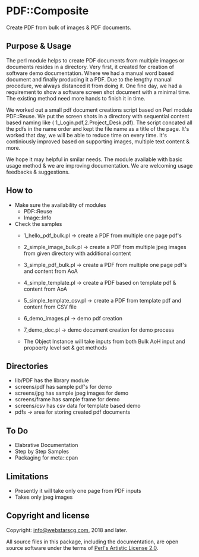# PDF::Composite
Create PDF from bulk of images & PDF documents. 

## Purpose & Usage
The perl module helps to create PDF documents from multiple images or documents resides in a directory. Very first, it created for creation of software demo documentation. Where we had a manual word based document and finally producing it a PDF. Due to the lengthy manual procedure, we always distanced it from doing it. One fine day, we had a requirement to show a software screen shot document with a minimal time. The existing method need more hands to finish it in time. 

We worked out a small pdf document creations script based on Perl module PDF::Reuse. We put the screen shots in a directory with sequential content based naming like ( 1_Login.pdf,2.Project_Desk.pdf). The script concated all the pdfs in the name order and kept the file name as a title of the page. It's worked that day, we will be able to reduce time on every time. It's continiously improved based on supporting images, multiple text content & more. 

We hope it may helpful in smilar needs. The module available with basic usage method & we are improving documentation. 
We are welcoming usage feedbacks & suggestions.

## How to
- Make sure the availability of modules 
  -  PDF::Reuse
  -  Image::Info
- Check the samples 
  - 1_hello_pdf_bulk.pl       -> create a PDF from multiple one page pdf's
  - 2_simple_image_bulk.pl    -> create a PDF from multiple jpeg images from given directory with additional content
  - 3_simple_pdf_bulk.pl      -> create a PDF from multiple one page pdf's and content from AoA
  - 4_simple_template.pl      -> create a PDF based on template pdf & content from AoA
  - 5_simple_template_csv.pl  -> create a PDF from template pdf and content from CSV file
  - 6_demo_images.pl          -> demo pdf creation 
  - 7_demo_doc.pl             -> demo document creation for demo process
  
  - The Object Instance will take inputs from both Bulk AoH input and propoerty level set & get methods

## Directories
- lib/PDF has the library module
- screens/pdf has sample pdf's for demo
- screens/jpg has sample jpeg images for demo
- screens/frame has sample frame for demo
- screens/csv has csv data for template based demo
- pdfs -> area for storing created pdf documents

## To Do
- Elabrative Documentation
- Step by Step Samples
- Packaging for meta::cpan

## Limitations
- Presently it will take only one page from PDF inputs 
- Takes only jpeg images

## Copyright and license

Copyright: info@webstarscg.com, 2018 and later.

All source files in this package, including the documentation, are open source software under the terms of [Perl's Artistic License 2.0](http://www.perlfoundation.org/artistic_license_2_0).
